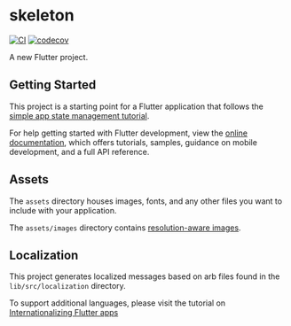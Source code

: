 # skeleton
[![CI](https://github.com/Mastersam07/skeleton_tests/actions/workflows/ci.yaml/badge.svg)](https://github.com/Mastersam07/skeleton_tests/actions/workflows/ci.yaml)
[![codecov](https://codecov.io/gh/Mastersam07/skeleton_tests/graph/badge.svg?token=FySYh7lkFK)](https://codecov.io/gh/Mastersam07/skeleton_tests)

A new Flutter project.

## Getting Started

This project is a starting point for a Flutter application that follows the
[simple app state management
tutorial](https://flutter.dev/docs/development/data-and-backend/state-mgmt/simple).

For help getting started with Flutter development, view the
[online documentation](https://flutter.dev/docs), which offers tutorials,
samples, guidance on mobile development, and a full API reference.

## Assets

The `assets` directory houses images, fonts, and any other files you want to
include with your application.

The `assets/images` directory contains [resolution-aware
images](https://flutter.dev/docs/development/ui/assets-and-images#resolution-aware).

## Localization

This project generates localized messages based on arb files found in
the `lib/src/localization` directory.

To support additional languages, please visit the tutorial on
[Internationalizing Flutter
apps](https://flutter.dev/docs/development/accessibility-and-localization/internationalization)

